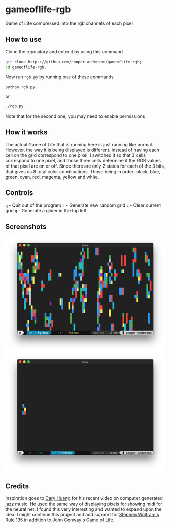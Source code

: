 # gameoflife-rgb
Game of Life compressed into the rgb channels of each pixel

## How to use
Clone the repository and enter it by using this command
```bash
git clone https://github.com/cooper-anderson/gameoflife-rgb;
cd gameoflife-rgb;
```

Now run `rgb.py` by running one of these commands
```bash
python rgb.py
```
or
```bash
./rgb.py
```

Note that for the second one, you may need to enable permissions

## How it works
The actual Game of Life that is running here is just running like normal. However, the way it is being displayed is different. Instead of having each cell on the grid correspond to one pixel, I switched it so that 3 cells correspond to one pixel, and those three cells determine if the RGB values of that pixel are on or off. Since there are only 2 states for each of the 3 bits, that gives us 8 total color combinations. Those being in order: black, blue, green, cyan, red, magenta, yellow and white.

## Controls
`q` - Quit out of the program
`r` - Generate new random grid
`c` - Clear current grid
`g` - Generate a glider in the top left

## Screenshots
![rgb](screenshots/rgb.png "RGB Demonstation")
![glider](screenshots/glider.png "Glider Frame")

## Credits
Inspiration goes to [Cary Huang](https://www.youtube.com/user/carykh) for his recent video on computer generated jazz music. He used the same way of displaying pixels for showing midi for the neural net. I found this very interesting and wanted to expand upon the idea.
I might continue this project and add support for [Stephen Wolfram's Rule 135](https://en.wikipedia.org/wiki/Rule_30) in addition to John Conway's Game of Life.

